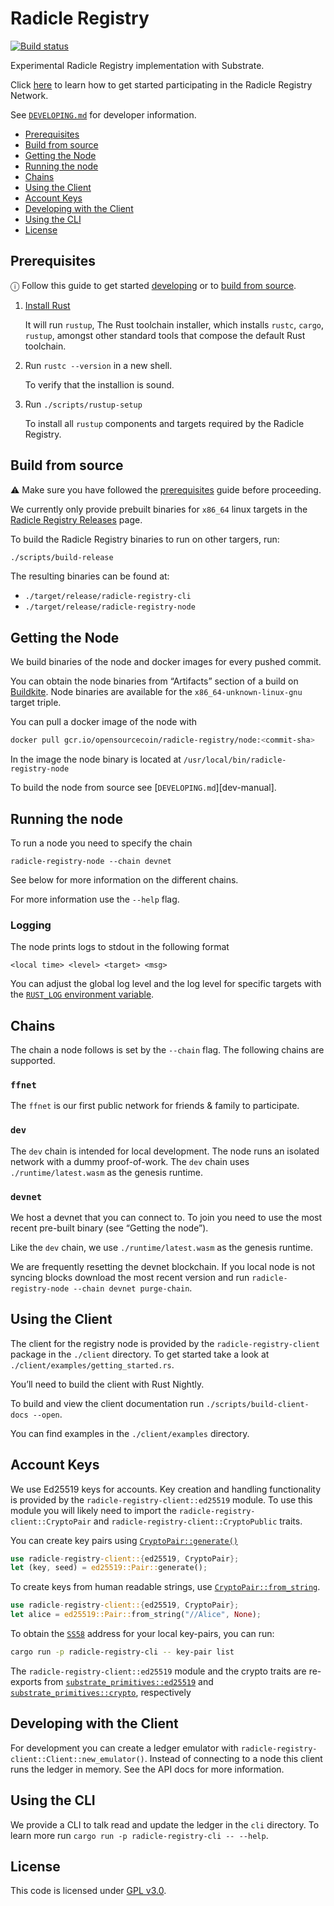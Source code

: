 Radicle Registry
================

[![Build status](https://badge.buildkite.com/dbdd1481a6275cb41c5de15e33b34c159b17a025be13116103.svg)](https://buildkite.com/monadic/radicle-registry)

Experimental Radicle Registry implementation with Substrate.

Click [here](https://registry.radicle.xyz/docs/getting-started) to learn how to get
started participating in the Radicle Registry Network.

See [`DEVELOPING.md`](./DEVELOPING.md) for developer information.

<!-- toc -->

- [Prerequisites](#prerequisites)
- [Build from source](#build-from-source)
- [Getting the Node](#getting-the-node)
- [Running the node](#running-the-node)
- [Chains](#chains)
- [Using the Client](#using-the-client)
- [Account Keys](#account-keys)
- [Developing with the Client](#developing-with-the-client)
- [Using the CLI](#using-the-cli)
- [License](#license)

<!-- tocstop -->

Prerequisites
---------------

ⓘ Follow this guide to get started [developing](./DEVELOPING.md)
   or to [build from source](#build-from-source).

1. [Install Rust](https://www.rust-lang.org/tools/install)

   It will run `rustup`, The Rust toolchain installer, which installs
   `rustc`, `cargo`, `rustup`, amongst other standard tools that compose
   the default Rust toolchain.

2. Run `rustc --version` in a new shell.

   To verify that the installion is sound.

3. Run `./scripts/rustup-setup`

   To install all `rustup` components and targets required by the
   Radicle Registry.


Build from source
-----------------

⚠ Make sure you have followed the [prerequisites](#prerequisites) guide
  before proceeding.

We currently only provide prebuilt binaries for `x86_64` linux targets in
the [Radicle Registry Releases][releases-page] page.

To build the Radicle Registry binaries to run on other targers, run:

``` bash
./scripts/build-release
```

The resulting binaries can be found at:

* `./target/release/radicle-registry-cli`
* `./target/release/radicle-registry-node`

[releases-page]: https://github.com/radicle-dev/radicle-registry/releases


Getting the Node
----------------

We build binaries of the node and docker images for every pushed commit.

You can obtain the node binaries from “Artifacts” section of a build on
[Buildkite][buildkite]. Node binaries are available for the
`x86_64-unknown-linux-gnu` target triple.

You can pull a docker image of the node with
```bash
docker pull gcr.io/opensourcecoin/radicle-registry/node:<commit-sha>
```
In the image the node binary is located at `/usr/local/bin/radicle-registry-node`

To build the node from source see [`DEVELOPING.md`][dev-manual].

[buildkite]: https://buildkite.com/monadic/radicle-registry/


Running the node
----------------

To run a node you need to specify the chain
~~~
radicle-registry-node --chain devnet
~~~

See below for more information on the different chains.

For more information use the `--help` flag.

### Logging

The node prints logs to stdout in the following format

~~~
<local time> <level> <target> <msg>
~~~

You can adjust the global log level and the log level for specific targets with
the [`RUST_LOG` environment variable][rust-log-docs].

[rust-log-docs]: https://docs.rs/env_logger/0.7.1/env_logger/#enabling-logging

Chains
------

The chain a node follows is set by the `--chain` flag. The following chains are
supported.

### `ffnet`

The `ffnet` is our first public network for friends & family to participate.

### `dev`

The `dev` chain is intended for local development. The node runs an isolated
network with a dummy proof-of-work. The `dev` chain uses `./runtime/latest.wasm`
as the genesis runtime.

### `devnet`

We host a devnet that you can connect to. To join you need to use the most
recent pre-built binary (see “Getting the node”).

Like the `dev` chain, we use `./runtime/latest.wasm` as the genesis runtime.

We are frequently resetting the devnet blockchain. If you local node is not
syncing blocks download the most recent version and run `radicle-registry-node
--chain devnet purge-chain`.


Using the Client
----------------

The client for the registry node is provided by the `radicle-registry-client`
package in the `./client` directory. To get started take a look at
`./client/examples/getting_started.rs`.

You’ll need to build the client with Rust Nightly.

To build and view the client documentation run `./scripts/build-client-docs
--open`.

You can find examples in the `./client/examples` directory.


Account Keys
------------

We use Ed25519 keys for accounts. Key creation and handling functionality is
provided by the `radicle-registry-client::ed25519` module. To use this module
you will likely need to import the `radicle-registry-client::CryptoPair` and
`radicle-registry-client::CryptoPublic` traits.

You can create key pairs using [`CryptoPair::generate()`][api-pair-generate]
```rust
use radicle-registry-client::{ed25519, CryptoPair};
let (key, seed) = ed25519::Pair::generate();
```

To create keys from human readable strings, use [`CryptoPair::from_string`][api-pair-from-string].
```rust
use radicle-registry-client::{ed25519, CryptoPair};
let alice = ed25519::Pair::from_string("//Alice", None);
```

To obtain the [`SS58`][ss58-docs] address for your local key-pairs, you can run:

``` bash
cargo run -p radicle-registry-cli -- key-pair list
```

The `radicle-registry-client::ed25519` module and the crypto traits are
re-exports from [`substrate_primitives::ed25519`][api-ed25519] and
[`substrate_primitives::crypto`][api-crypto], respectively

[api-ed25519]: https://crates.parity.io/substrate_primitives/ed25519/index.html
[api-crypto]: https://crates.parity.io/substrate_primitives/crypto/index.html
[api-pair-generate]: https://crates.parity.io/substrate_primitives/crypto/trait.Pair.html#method.generate
[api-pair-from-string]: https://crates.parity.io/substrate_primitives/crypto/trait.Pair.html#method.from_string
[ss58-docs]: https://github.com/paritytech/substrate/wiki/External-Address-Format-(SS58)

Developing with the Client
--------------------------

For development you can create a ledger emulator with
`radicle-registry-client::Client::new_emulator()`. Instead of connecting to a
node this client runs the ledger in memory. See the API docs for more
information.


Using the CLI
-------------

We provide a CLI to talk read and update the ledger in the `cli` directory. To
learn more run `cargo run -p radicle-registry-cli -- --help`.


License
-------

This code is licensed under [GPL v3.0](./LICENSE.md).
